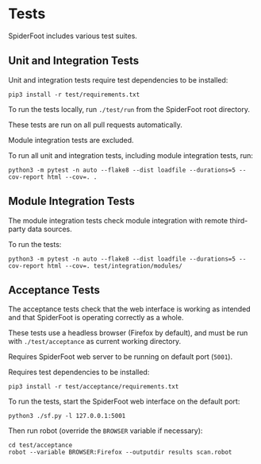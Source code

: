 # Tests

SpiderFoot includes various test suites.


## Unit and Integration Tests

Unit and integration tests require test dependencies to be installed:

```
pip3 install -r test/requirements.txt
```

To run the tests locally, run `./test/run` from the SpiderFoot root directory.

These tests are run on all pull requests automatically.

Module integration tests are excluded.

To run all unit and integration tests, including module integration tests, run:

```
python3 -m pytest -n auto --flake8 --dist loadfile --durations=5 --cov-report html --cov=. .
```

## Module Integration Tests

The module integration tests check module integration with remote third-party data sources.

To run the tests:

```
python3 -m pytest -n auto --flake8 --dist loadfile --durations=5 --cov-report html --cov=. test/integration/modules/
```

## Acceptance Tests

The acceptance tests check that the web interface is working as
intended and that SpiderFoot is operating correctly as a whole.

These tests use a headless browser (Firefox by default), and
must be run with `./test/acceptance` as current working directory.

Requires SpiderFoot web server to be running on default port (`5001`).

Requires test dependencies to be installed:

```
pip3 install -r test/acceptance/requirements.txt
```

To run the tests, start the SpiderFoot web interface on the default port:

```
python3 ./sf.py -l 127.0.0.1:5001
```

Then run robot (override the `BROWSER` variable if necessary):

```
cd test/acceptance
robot --variable BROWSER:Firefox --outputdir results scan.robot
```
